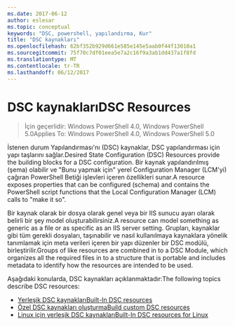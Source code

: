 ```yaml
---
ms.date: 2017-06-12
author: eslesar
ms.topic: conceptual
keywords: "DSC, powershell, yapılandırma, Kur"
title: "DSC kaynakları"
ms.openlocfilehash: 62bf352b929d661e585e145e5aab0f44f13010a1
ms.sourcegitcommit: 75f70c7df01eea5e7a2c16f9a3ab1dd437a1f8fd
ms.translationtype: MT
ms.contentlocale: tr-TR
ms.lasthandoff: 06/12/2017
---
```

# <a name="dsc-resources"></a><span data-ttu-id="b41b2-103">DSC kaynakları</span><span class="sxs-lookup"><span data-stu-id="b41b2-103">DSC Resources</span></span>

><span data-ttu-id="b41b2-104">İçin geçerlidir: Windows PowerShell 4.0, Windows PowerShell 5.0</span><span class="sxs-lookup"><span data-stu-id="b41b2-104">Applies To: Windows PowerShell 4.0, Windows PowerShell 5.0</span></span>

<span data-ttu-id="b41b2-105">İstenen durum Yapılandırması'nı (DSC) kaynaklar, DSC yapılandırması için yapı taşlarını sağlar.</span><span class="sxs-lookup"><span data-stu-id="b41b2-105">Desired State Configuration (DSC) Resources provide the building blocks for a DSC configuration.</span></span> <span data-ttu-id="b41b2-106">Bir kaynak yapılandırılmış (şema) olabilir ve "Bunu yapmak için" yerel Configuration Manager (LCM'yi) çağıran PowerShell Betiği işlevleri içeren özellikleri sunar.</span><span class="sxs-lookup"><span data-stu-id="b41b2-106">A resource exposes properties that can be configured (schema) and contains the PowerShell script functions that the Local Configuration Manager (LCM) calls to "make it so".</span></span>

<span data-ttu-id="b41b2-107">Bir kaynak olarak bir dosya olarak genel veya bir IIS sunucu ayarı olarak belirli bir şey model oluşturabilirsiniz.</span><span class="sxs-lookup"><span data-stu-id="b41b2-107">A resource can model something as generic as a file or as specific as an IIS server setting.</span></span>  <span data-ttu-id="b41b2-108">Grupları, kaynaklar gibi tüm gerekli dosyaları, taşınabilir ve nasıl kullanılmaya kaynaklara yönelik tanımlamak için meta verileri içeren bir yapı düzenler bir DSC modülü, birleştirilir.</span><span class="sxs-lookup"><span data-stu-id="b41b2-108">Groups of like resources are combined in to a DSC Module, which organizes all the required files in to a structure that is portable and includes metadata to identify how the resources are intended to be used.</span></span>  

<span data-ttu-id="b41b2-109">Aşağıdaki konularda, DSC kaynakları açıklanmaktadır:</span><span class="sxs-lookup"><span data-stu-id="b41b2-109">The following topics describe DSC resources:</span></span>

- [<span data-ttu-id="b41b2-110">Yerleşik DSC kaynakları</span><span class="sxs-lookup"><span data-stu-id="b41b2-110">Built-In DSC resources</span></span>](builtInResource.md)
- [<span data-ttu-id="b41b2-111">Özel DSC kaynakları oluşturma</span><span class="sxs-lookup"><span data-stu-id="b41b2-111">Build custom DSC resources</span></span>](authoringResource.md)
- [<span data-ttu-id="b41b2-112">Linux için yerleşik DSC kaynakları</span><span class="sxs-lookup"><span data-stu-id="b41b2-112">Built-In DSC resources for Linux</span></span>](lnxBuiltInResources.md)

